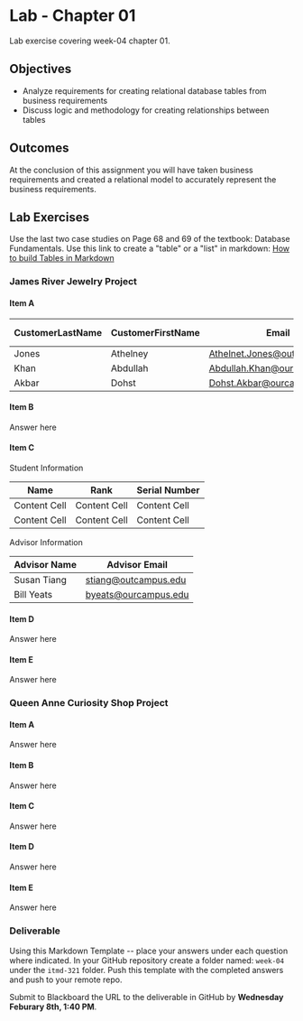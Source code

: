 # Lab - Chapter 01

Lab exercise covering week-04 chapter 01.

## Objectives

* Analyze requirements for creating relational database tables from business requirements
* Discuss logic and methodology for creating relationships between tables

## Outcomes

At the conclusion of this assignment you will have taken business requirements and created a relational model to accurately represent the business requirements.

## Lab Exercises

Use the last two case studies on Page 68 and 69 of the textbook: Database Fundamentals. Use this link to create a "table" or a "list" in markdown: [How to build Tables in Markdown](https://docs.github.com/en/get-started/writing-on-github/working-with-advanced-formatting/organizing-information-with-tables "webpage for how to create markdown tables")

### James River Jewelry Project

#### Item A

| CustomerLastName | CustomerFirstName | Email | Phone | BillingAddress| PropertyType | Property Address | PropertyName |
| ------ | -------- | ---------------------------- | ------- | ------ | -------- | ---------------------------- | ------- | 
| Jones	| Athelney | Athelnet.Jones@outcampus.edu |	House |
| Khan	| Abdullah | Abdullah.Khan@ourcampus.edu |	Townhouse |
| Akbar	| Dohst | Dohst.Akbar@ourcampus.edu	| House |

#### Item B

Answer here

#### Item C

Student Information

| Name | Rank | Serial Number |
| ------------- | ------------- | ------------- |
| Content Cell  | Content Cell  | Content Cell  |
| Content Cell  | Content Cell  | Content Cell  |

Advisor Information

| Advisor Name  | Advisor Email |
| ------------- | ------------- |
| Susan Tiang  | stiang@outcampus.edu |
| Bill Yeats  | byeats@ourcampus.edu |

#### Item D

Answer here

#### Item E

Answer here

### Queen Anne Curiosity Shop Project

#### Item A

Answer here

#### Item B

Answer here

#### Item C

Answer here

#### Item D

Answer here

#### Item E

Answer here

### Deliverable

Using this Markdown Template -- place your answers under each question where indicated.  In your GitHub repository create a folder named: `week-04` under the `itmd-321` folder. Push this template with the completed answers and push to your remote repo.

Submit to Blackboard the URL to the deliverable in GitHub by **Wednesday Feburary 8th, 1:40 PM**.